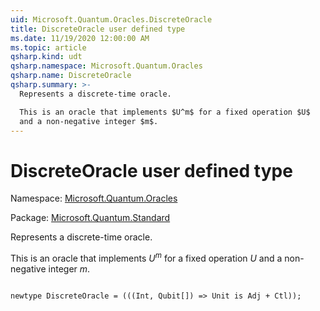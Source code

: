 ```yaml
---
uid: Microsoft.Quantum.Oracles.DiscreteOracle
title: DiscreteOracle user defined type
ms.date: 11/19/2020 12:00:00 AM
ms.topic: article
qsharp.kind: udt
qsharp.namespace: Microsoft.Quantum.Oracles
qsharp.name: DiscreteOracle
qsharp.summary: >-
  Represents a discrete-time oracle.

  This is an oracle that implements $U^m$ for a fixed operation $U$
  and a non-negative integer $m$.
---
```


# DiscreteOracle user defined type

Namespace: [Microsoft.Quantum.Oracles](xref:Microsoft.Quantum.Oracles)

Package: [Microsoft.Quantum.Standard](https://nuget.org/packages/Microsoft.Quantum.Standard)


Represents a discrete-time oracle.This is an oracle that implements $U^m$ for a fixed operation $U$and a non-negative integer $m$.

```qsharp

newtype DiscreteOracle = (((Int, Qubit[]) => Unit is Adj + Ctl));
```

